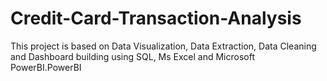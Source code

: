 # Credit-Card-Transaction-Analysis
This project is based on Data Visualization, Data Extraction, Data Cleaning and Dashboard building using SQL, Ms Excel and Microsoft PowerBI.PowerBI
